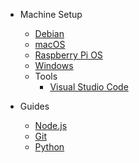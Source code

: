 
- Machine Setup

  - [Debian](machine-setup/deb.md "Debian Linux Setup")
  - [macOS](machine-setup/mac.md "macOS Setup")
  - [Raspberry Pi OS](machine-setup/pi.md "Raspberry Pi Setup")
  - [Windows](machine-setup/win.md "Windows Setup")
  - Tools
    - [Visual Studio Code](machine-setup/tool-setup/vscode.md)

- Guides
  - [Node.js](guides/nodejs.md "Node.js Guide")
  - [Git](guides/git.md "git Guide")
  - [Python](guides/python.md "python Guide")
